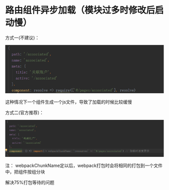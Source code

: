 # 路由组件异步加载（模块过多时修改后启动慢）
方式一(不建议)：

![Image text](https://github.com/15234477664/vue-cli/blob/master/img/1.png)

这种情况下一个组件生成一个js文件，导致了加载的时候比较缓慢

方式二(官方推荐)：

![Image text](https://github.com/15234477664/vue-cli/blob/master/img/2.png)

注： webpackChunkName定以后，webpack打包时会将相同的打包到一个文件中，把组件按组分块

解决75%打包等待的问题
